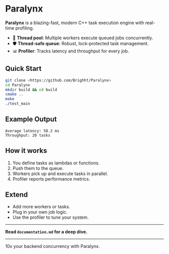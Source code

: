 # Paralynx

**Paralynx** is a blazing-fast, modern C++ task execution engine with real-time profiling.

- 🚀 **Thread pool**: Multiple workers execute queued jobs concurrently.
- 🛡️ **Thread-safe queue**: Robust, lock-protected task management.
- 📊 **Profiler**: Tracks latency and throughput for every job.

## Quick Start

```sh
git clone <https://github.com/Brighht/Paralynx>
cd Paralynx
mkdir build && cd build
cmake ..
make
./test_main
```

## Example Output

```
Average latency: 58.2 ms
Throughput: 20 tasks
```

## How it works

1. You define tasks as lambdas or functions.
2. Push them to the queue.
3. Workers pick up and execute tasks in parallel.
4. Profiler reports performance metrics.

## Extend

- Add more workers or tasks.
- Plug in your own job logic.
- Use the profiler to tune your system.

---

**Read `documentation.md` for a deep dive.**

---

10x your backend concurrency with Paralynx.